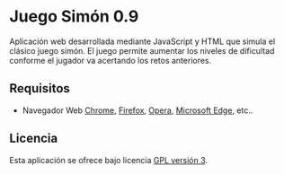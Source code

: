 Juego Simón 0.9
================================

Aplicación web desarrollada mediante JavaScript y HTML que simula el clásico juego simón.
El juego permite aumentar los niveles de dificultad conforme el jugador va acertando los
retos anteriores.

## Requisitos
- Navegador Web [Chrome], [Firefox], [Opera], [Microsoft Edge], etc..

## Licencia
Esta aplicación se ofrece bajo licencia [GPL versión 3].

[Chrome]: https://www.google.es/chrome/browser/desktop/index.html
[Firefox]: https://www.mozilla.org/es-ES/firefox/new/
[Opera]: http://www.opera.com/es
[Microsoft Edge]: https://www.microsoft.com/es-es/windows/microsoft-edge
[GPL versión 3]: https://www.gnu.org/licenses/gpl-3.0.en.html